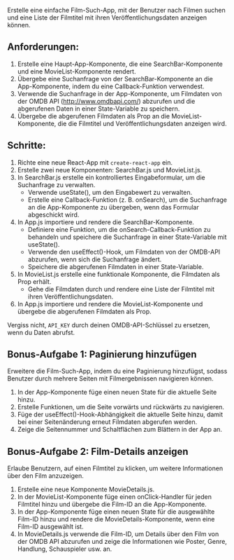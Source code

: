 Erstelle eine einfache Film-Such-App, mit der Benutzer nach Filmen suchen und eine Liste der Filmtitel mit ihren Veröffentlichungsdaten anzeigen können.

## Anforderungen:
1. Erstelle eine Haupt-App-Komponente, die eine SearchBar-Komponente und eine MovieList-Komponente rendert.
2. Übergebe eine Suchanfrage von der SearchBar-Komponente an die App-Komponente, indem du eine Callback-Funktion verwendest.
3. Verwende die Suchanfrage in der App-Komponente, um Filmdaten von der OMDB API (http://www.omdbapi.com/) abzurufen und die abgerufenen Daten in einer State-Variable zu speichern.
4. Übergebe die abgerufenen Filmdaten als Prop an die MovieList-Komponente, die die Filmtitel und Veröffentlichungsdaten anzeigen wird.

## Schritte:
1. Richte eine neue React-App mit `create-react-app` ein.
2. Erstelle zwei neue Komponenten: SearchBar.js und MovieList.js.
3. In SearchBar.js erstelle ein kontrolliertes Eingabeformular, um die Suchanfrage zu verwalten.
   - Verwende useState(), um den Eingabewert zu verwalten.
   - Erstelle eine Callback-Funktion (z. B. onSearch), um die Suchanfrage an die App-Komponente zu übergeben, wenn das Formular abgeschickt wird.
4. In App.js importiere und rendere die SearchBar-Komponente.
   - Definiere eine Funktion, um die onSearch-Callback-Funktion zu behandeln und speichere die Suchanfrage in einer State-Variable mit useState().
   - Verwende den useEffect()-Hook, um Filmdaten von der OMDB-API abzurufen, wenn sich die Suchanfrage ändert.
   - Speichere die abgerufenen Filmdaten in einer State-Variable.
5. In MovieList.js erstelle eine funktionale Komponente, die Filmdaten als Prop erhält.
   - Gehe die Filmdaten durch und rendere eine Liste der Filmtitel mit ihren Veröffentlichungsdaten.
6. In App.js importiere und rendere die MovieList-Komponente und übergebe die abgerufenen Filmdaten als Prop.

Vergiss nicht, `API_KEY` durch deinen OMDB-API-Schlüssel zu ersetzen, wenn du Daten abrufst.


## Bonus-Aufgabe 1: Paginierung hinzufügen
Erweitere die Film-Such-App, indem du eine Paginierung hinzufügst, sodass Benutzer durch mehrere Seiten mit Filmergebnissen navigieren können.

1. In der App-Komponente füge einen neuen State für die aktuelle Seite hinzu.
2. Erstelle Funktionen, um die Seite vorwärts und rückwärts zu navigieren.
3. Füge der useEffect()-Hook-Abhängigkeit die aktuelle Seite hinzu, damit bei einer Seitenänderung erneut Filmdaten abgerufen werden.
4. Zeige die Seitennummer und Schaltflächen zum Blättern in der App an.

## Bonus-Aufgabe 2: Film-Details anzeigen
Erlaube Benutzern, auf einen Filmtitel zu klicken, um weitere Informationen über den Film anzuzeigen.

1. Erstelle eine neue Komponente MovieDetails.js.
2. In der MovieList-Komponente füge einen onClick-Handler für jeden Filmtitel hinzu und übergebe die Film-ID an die App-Komponente.
3. In der App-Komponente füge einen neuen State für die ausgewählte Film-ID hinzu und rendere die MovieDetails-Komponente, wenn eine Film-ID ausgewählt ist.
4. In MovieDetails.js verwende die Film-ID, um Details über den Film von der OMDB API abzurufen und zeige die Informationen wie Poster, Genre, Handlung, Schauspieler usw. an.

